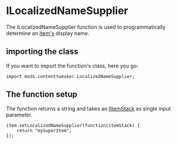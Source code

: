 # ILocalizedNameSupplier

The ILocalizedNameSupplier function is used to programmatically determine an [Item's](/Mods/ContentTweaker/Vanilla/Creatable_Content/Item/) display name.

## importing the class
If you want to import the function's class, here you go:
```zenscript
import mods.contenttweaker.LocalizedNameSupplier;
```

## The function setup

The function returns a string and takes an [IItemStack](/Vanilla/Items/IItemStack/) as single input parameter.


```zenscript
item.setLocalizedNameSupplier(function(itemStack) {
	return "mySuperItem";
});
```